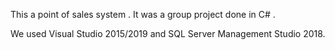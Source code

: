This a point of sales system . 
It was a group project done in C# .

We used Visual Studio 2015/2019 and SQL Server Management Studio 2018.
